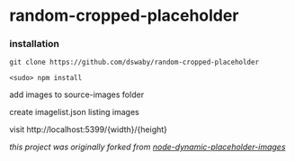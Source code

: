 # random-cropped-placeholder #

### installation ###

`git clone https://github.com/dswaby/random-cropped-placeholder` 

`<sudo> npm install`

add images to source-images folder

create imagelist.json listing images

visit http://localhost:5399/{width}/{height}

_this project was originally forked from [node-dynamic-placeholder-images](https://github.com/petenelson/node-dynamic-placeholder-images)_